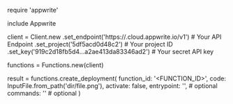 require 'appwrite'

include Appwrite

client = Client.new
    .set_endpoint('https://<REGION>.cloud.appwrite.io/v1') # Your API Endpoint
    .set_project('5df5acd0d48c2') # Your project ID
    .set_key('919c2d18fb5d4...a2ae413da83346ad2') # Your secret API key

functions = Functions.new(client)

result = functions.create_deployment(
    function_id: '<FUNCTION_ID>',
    code: InputFile.from_path('dir/file.png'),
    activate: false,
    entrypoint: '<ENTRYPOINT>', # optional
    commands: '<COMMANDS>' # optional
)
